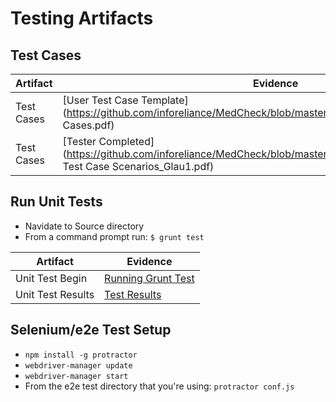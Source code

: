 # Testing Artifacts

## Test Cases
Artifact | Evidence 
--- | --- 
Test Cases | [User Test Case Template](https://github.com/inforeliance/MedCheck/blob/master/Artifacts/Testing/Files/Test Cases.pdf)
Test Cases | [Tester Completed](https://github.com/inforeliance/MedCheck/blob/master/Artifacts/Testing/Files/MedCheck Test Case Scenarios_Glau1.pdf)

## Run Unit Tests
- Navidate to Source directory 
- From a command prompt run: `$ grunt test`

Artifact | Evidence 
--- | --- 
Unit Test Begin | [Running Grunt Test](https://github.com/inforeliance/MedCheck/blob/master/Artifacts/Testing/Files/UnitTesting.png)
Unit Test Results | [Test Results](https://github.com/inforeliance/MedCheck/blob/master/Artifacts/Testing/Files/UnitTestingResult.png)


## Selenium/e2e Test Setup
- `npm install -g protractor`
- `webdriver-manager update`
- `webdriver-manager start`
- From the e2e test directory that you're using: `protractor conf.js`